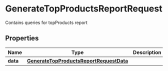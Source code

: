 

# GenerateTopProductsReportRequest

Contains queries for topProducts report

## Properties

| Name | Type | Description | Notes |
|------------ | ------------- | ------------- | -------------|
|**data** | [**GenerateTopProductsReportRequestData**](GenerateTopProductsReportRequestData.md) |  |  |



